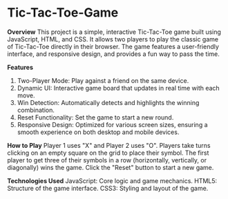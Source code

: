# Tic-Tac-Toe-Game
**Overview**
This project is a simple, interactive Tic-Tac-Toe game built using JavaScript, HTML, and CSS. It allows two players to play the classic game of Tic-Tac-Toe directly in their browser. The game features a user-friendly interface, and responsive design, and provides a fun way to pass the time.

**Features**
1. Two-Player Mode: Play against a friend on the same device.
2. Dynamic UI: Interactive game board that updates in real time with each move.
3. Win Detection: Automatically detects and highlights the winning combination.
4. Reset Functionality: Set the game to start a new round.
5. Responsive Design: Optimized for various screen sizes, ensuring a smooth experience on both desktop and mobile devices.

**How to Play**
Player 1 uses "X" and Player 2 uses "O".
Players take turns clicking on an empty square on the grid to place their symbol.
The first player to get three of their symbols in a row (horizontally, vertically, or diagonally) wins the game.
Click the "Reset" button to start a new game.

**Technologies Used**
JavaScript: Core logic and game mechanics.
HTML5: Structure of the game interface.
CSS3: Styling and layout of the game.
